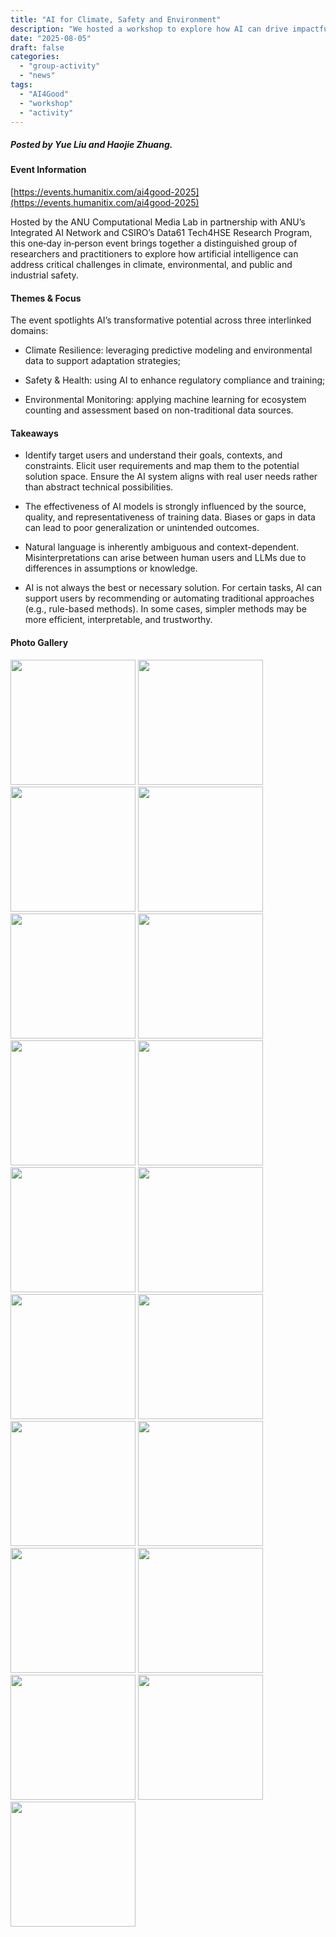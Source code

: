 ```yaml
---
title: "AI for Climate, Safety and Environment"
description: "We hosted a workshop to explore how AI can drive impactful solutions for climate resilience, environmental monitoring, public and industrial safety."
date: "2025-08-05"
draft: false
categories:
  - "group-activity"
  - "news"
tags:
  - "AI4Good"
  - "workshop"
  - "activity"
---
```


##### Posted by _Yue Liu_ and _Haojie Zhuang_.

#### **Event Information**

[https://events.humanitix.com/ai4good-2025](https://events.humanitix.com/ai4good-2025)

Hosted by the ANU Computational Media Lab in partnership with ANU’s Integrated AI Network and CSIRO’s Data61 Tech4HSE Research Program, this one‑day in‑person event brings together a distinguished group of researchers and practitioners to explore how artificial intelligence can address critical challenges in climate, environmental, and public and industrial safety.

#### **Themes & Focus**

The event spotlights AI’s transformative potential across three interlinked domains:

- Climate Resilience: leveraging predictive modeling and environmental data to support adaptation strategies;

- Safety & Health: using AI to enhance regulatory compliance and training;

- Environmental Monitoring: applying machine learning for ecosystem counting and assessment based on non-traditional data sources.

#### **Takeaways**

- Identify target users and understand their goals, contexts, and constraints. Elicit user requirements and map them to the potential solution space. Ensure the AI system aligns with real user needs rather than abstract technical possibilities.

- The effectiveness of AI models is strongly influenced by the source, quality, and representativeness of training data. Biases or gaps in data can lead to poor generalization or unintended outcomes.

- Natural language is inherently ambiguous and context-dependent. Misinterpretations can arise between human users and LLMs due to differences in assumptions or knowledge.

- AI is not always the best or necessary solution. For certain tasks, AI can support users by recommending or automating traditional approaches (e.g., rule-based methods). In some cases, simpler methods may be more efficient, interpretable, and trustworthy.

#### **Photo Gallery**

<img src="/img/ai4good/DSC04959.jpeg" width="200"/>
<img src="/img/ai4good/DSC04968.jpeg" width="200"/>
<img src="/img/ai4good/DSC04980.jpeg" width="200"/>
<img src="/img/ai4good/DSC04990.jpeg" width="200"/>
<img src="/img/ai4good/DSC05004.jpeg" width="200"/>
<img src="/img/ai4good/DSC05009.jpeg" width="200"/>
<img src="/img/ai4good/DSC05044.jpeg" width="200"/>
<img src="/img/ai4good/DSC05049.jpeg" width="200"/>
<img src="/img/ai4good/DSC05055.jpeg" width="200"/>
<img src="/img/ai4good/DSC05063.jpeg" width="200"/>
<img src="/img/ai4good/DSC05087.jpeg" width="200"/>
<img src="/img/ai4good/DSC05088.jpeg" width="200"/>
<img src="/img/ai4good/DSC05117.jpeg" width="200"/>
<img src="/img/ai4good/DSC05130.jpeg" width="200"/>
<img src="/img/ai4good/DSC05141.jpeg" width="200"/>
<img src="/img/ai4good/DSC05172.jpeg" width="200"/>
<img src="/img/ai4good/DSC05178.jpeg" width="200"/>
<img src="/img/ai4good/DSC05181.jpeg" width="200"/>
<img src="/img/ai4good/IMG_0068.jpeg" width="200"/>

